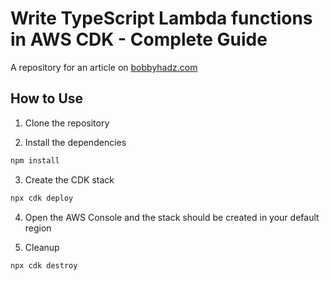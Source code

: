 # Write TypeScript Lambda functions in AWS CDK - Complete Guide

A repository for an article on
[bobbyhadz.com](https://bobbyhadz.com/blog/aws-cdk-typescript-lambda)

## How to Use

1. Clone the repository

2. Install the dependencies

```bash
npm install
```

3. Create the CDK stack

```bash
npx cdk deploy
```

4. Open the AWS Console and the stack should be created in your default region

5. Cleanup

```bash
npx cdk destroy
```
